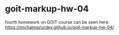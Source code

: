 # goit-markup-hw-04

fourth homework on GOIT course
can be seen here: https://michalmazurdev.github.io/goit-markup-hw-04/
